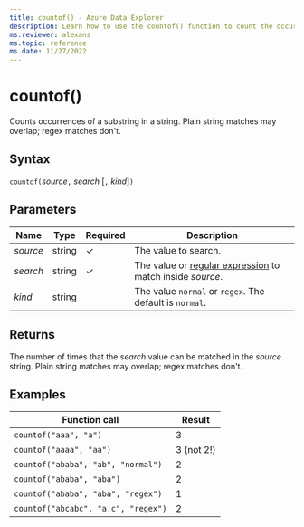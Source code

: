 ```yaml
---
title: countof() - Azure Data Explorer
description: Learn how to use the countof() function to count the occurrences of a substring in a string.
ms.reviewer: alexans
ms.topic: reference
ms.date: 11/27/2022
---
```

# countof()

Counts occurrences of a substring in a string. Plain string matches may overlap; regex matches don't.

## Syntax

`countof(`*source*`,` *search* [`,` *kind*]`)`

## Parameters

| Name | Type | Required | Description |
|--|--|--|--|
| *source* | string | &check; | The value to search. |
| *search* | string | &check; | The value or [regular expression](./re2.md) to match inside *source*. |
| *kind* | string | | The value `normal` or `regex`. The default is `normal`. |

## Returns

The number of times that the *search* value can be matched in the *source* string. Plain string matches may overlap; regex matches don't.

## Examples

|Function call|Result|
|---|---
|`countof("aaa", "a")`| 3
|`countof("aaaa", "aa")`| 3 (not 2!)
|`countof("ababa", "ab", "normal")`| 2
|`countof("ababa", "aba")`| 2
|`countof("ababa", "aba", "regex")`| 1
|`countof("abcabc", "a.c", "regex")`| 2
